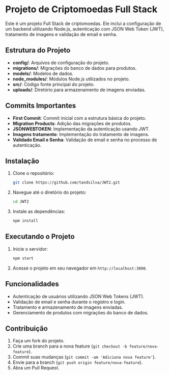 # Projeto de Criptomoedas Full Stack

Este é um projeto Full Stack de criptomoedas. Ele inclui a configuração de um backend utilizando Node.js, autenticação com JSON Web Token (JWT), tratamento de imagens e validação de email e senha.

## Estrutura do Projeto

- **config/**: Arquivos de configuração do projeto.
- **migrations/**: Migrações do banco de dados para produtos.
- **models/**: Modelos de dados.
- **node_modules/**: Módulos Node.js utilizados no projeto.
- **src/**: Código fonte principal do projeto.
- **uploads/**: Diretório para armazenamento de imagens enviadas.

## Commits Importantes

- **First Commit**: Commit inicial com a estrutura básica do projeto.
- **Migration Products**: Adição das migrações de produtos.
- **JSONWEBTOKEN**: Implementação da autenticação usando JWT.
- **Imagens tratamento**: Implementação do tratamento de imagens.
- **Validado Email e Senha**: Validação de email e senha no processo de autenticação.

## Instalação

1. Clone o repositório:
   ```sh
   git clone https://github.com/tandsilva/JWT2.git
   ```

2. Navegue até o diretório do projeto:
   ```sh
   cd JWT2
   ```

3. Instale as dependências:
   ```sh
   npm install
   ```

## Executando o Projeto

1. Inicie o servidor:
   ```sh
   npm start
   ```

2. Acesse o projeto em seu navegador em `http://localhost:3000`.

## Funcionalidades

- Autenticação de usuários utilizando JSON Web Tokens (JWT).
- Validação de email e senha durante o registro e login.
- Tratamento e armazenamento de imagens enviadas.
- Gerenciamento de produtos com migrações do banco de dados.

## Contribuição

1. Faça um fork do projeto.
2. Crie uma branch para a nova feature (`git checkout -b feature/nova-feature`).
3. Commit suas mudanças (`git commit -am 'Adiciona nova feature'`).
4. Envie para a branch (`git push origin feature/nova-feature`).
5. Abra um Pull Request.
